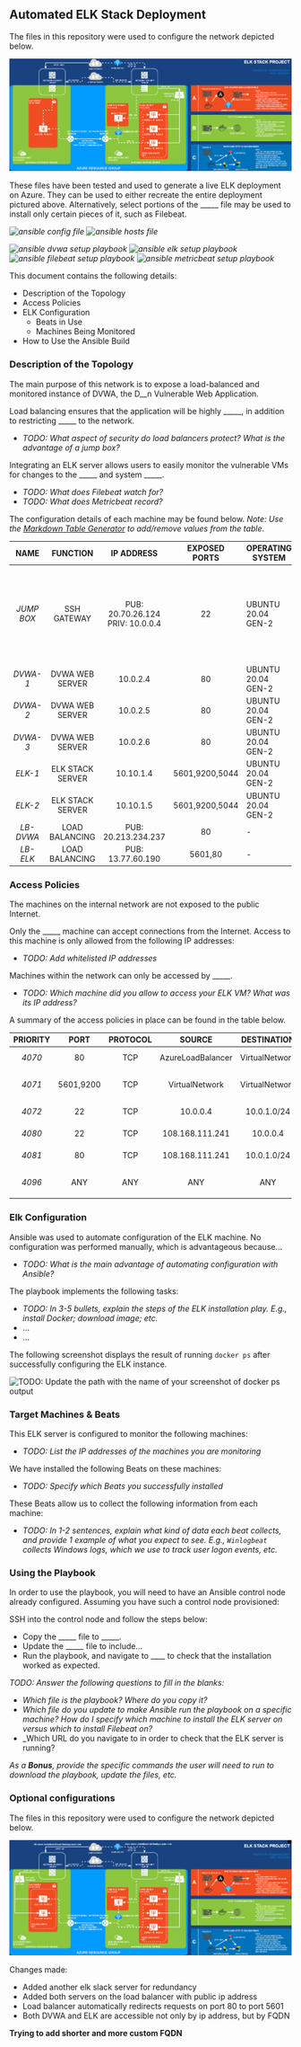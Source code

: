 ## Automated ELK Stack Deployment

The files in this repository were used to configure the network depicted below.

![Network Diagram](https://github.com/rrazumov-rrs/rrazumov-rrs/blob/main/Diagrams/ELK_STACK_PROJECT-ORIGINAL.png)

These files have been tested and used to generate a live ELK deployment on Azure. They can be used to either recreate the entire deployment pictured above. Alternatively, select portions of the _____ file may be used to install only certain pieces of it, such as Filebeat.

_![ansible config file](https://github.com/rrazumov-rrs/rrazumov-rrs/blob/main/)_
_![ansible hosts file](https://github.com/rrazumov-rrs/rrazumov-rrs/blob/main/)_

_![ansible dvwa setup playbook](https://github.com/rrazumov-rrs/rrazumov-rrs/blob/main/)_
_![ansible elk setup playbook](https://github.com/rrazumov-rrs/rrazumov-rrs/blob/main/)_
_![ansible filebeat setup playbook](https://github.com/rrazumov-rrs/rrazumov-rrs/blob/main/)_
_![ansible metricbeat setup playbook](https://github.com/rrazumov-rrs/rrazumov-rrs/blob/main/)_

This document contains the following details:
- Description of the Topology
- Access Policies
- ELK Configuration
  - Beats in Use
  - Machines Being Monitored
- How to Use the Ansible Build


### Description of the Topology

The main purpose of this network is to expose a load-balanced and monitored instance of DVWA, the D__n Vulnerable Web Application.

Load balancing ensures that the application will be highly _____, in addition to restricting _____ to the network.
- _TODO: What aspect of security do load balancers protect? What is the advantage of a jump box?_

Integrating an ELK server allows users to easily monitor the vulnerable VMs for changes to the _____ and system _____.
- _TODO: What does Filebeat watch for?_
- _TODO: What does Metricbeat record?_

The configuration details of each machine may be found below.
_Note: Use the [Markdown Table Generator](http://www.tablesgenerator.com/markdown_tables) to add/remove values from the table_.

|  **NAME**  |   **FUNCTION**   |          **IP ADDRESS**          | **EXPOSED PORTS** | **OPERATING SYSTEM** |      **DOCKER CONTAINERS**      |          **ALLOWED IP**          |                                    **DESCRIPTION**                                    |
|:----------:|:----------------:|:--------------------------------:|:-----------------:|----------------------|:-------------------------------:|:--------------------------------:|:-------------------------------------------------------------------------------------:|
| _JUMP BOX_ |    SSH GATEWAY   | PUB: 20.70.26.124 PRIV: 10.0.0.4 |         22        |  UBUNTU 20.04 GEN-2  |  ANSIBLE, FILEBEAT, METRICBEAT  | 108.168.111.241 SSH 10.0.0.4 SSH | ONLY MACHINE USED FOR SSH FROM EXTERNAL NETWORK ANSIBLE USED TO SSH TO OTHER MACHINES |
|  _DVWA-1_  |  DVWA WEB SERVER |             10.0.2.4             |         80        |  UBUNTU 20.04 GEN-2  |    DVWA, FILEBEAT, METRICBEAT   |           10.0.0.4 SSH           |                                                                                       |
|  _DVWA-2_  |  DVWA WEB SERVER |             10.0.2.5             |         80        |  UBUNTU 20.04 GEN-2  |    DVWA, FILEBEAT, METRICBEAT   |           10.0.0.4 SSH           |                                                                                       |
|  _DVWA-3_  |  DVWA WEB SERVER |             10.0.2.6             |         80        |  UBUNTU 20.04 GEN-2  |    DVWA, FILEBEAT, METRICBEAT   |           10.0.0.4 SSH           |                                                                                       |
|   _ELK-1_  | ELK STACK SERVER |             10.10.1.4            |   5601,9200,5044  |  UBUNTU 20.04 GEN-2  | ELK STACK, FILEBEAT, METRICBEAT |           10.0.0.4 SSH           |                                                                                       |
|   _ELK-2_  | ELK STACK SERVER |             10.10.1.5            |   5601,9200,5044  |  UBUNTU 20.04 GEN-2  | ELK STACK, FILEBEAT, METRICBEAT |           10.0.0.4 SSH           |                                                                                       |
|  _LB-DVWA_ |  LOAD BALANCING  |        PUB: 20.213.234.237       |         80        |           -          |          HEALTH PROBES          |       108.168.111.241 HTTP       |                                                                                       |
|  _LB-ELK_  |  LOAD BALANCING  |         PUB: 13.77.60.190        |      5601,80      |           -          |          HEALTH PROBES          |       108.168.111.241 HTTP       |                                                                                       |

### Access Policies

The machines on the internal network are not exposed to the public Internet. 

Only the _____ machine can accept connections from the Internet. Access to this machine is only allowed from the following IP addresses:
- _TODO: Add whitelisted IP addresses_

Machines within the network can only be accessed by _____.
- _TODO: Which machine did you allow to access your ELK VM? What was its IP address?_

A summary of the access policies in place can be found in the table below.

| **PRIORITY** | **PORT** | **PROTOCOL** | **SOURCE** | **DESTINATION** | **ACTION** | **DESCRIPTION** |
|:---:|:---:|:---:|:---:|:---:|:---:|:---:|
| _4070_ | 80 | TCP | AzureLoadBalancer | VirtualNetwork | ALLOW | LOADBALLANCER HEALTH PROBES |
| _4071_ | 5601,9200 | TCP | VirtualNetwork | VirtualNetwork | ALLOW | SEND STATISTICS TO ELK |
| _4072_ | 22 | TCP | 10.0.0.4 | 10.0.1.0/24 | ALLOW | SSH FROM JBOX TO DVWA |
| _4080_ | 22 | TCP | 108.168.111.241 | 10.0.0.4 | ALLOW | SSH FROM HOME TO JBOX |
| _4081_ | 80 | TCP | 108.168.111.241 | 10.0.1.0/24 | ALLOW | HTTP FROM HOME TO DVWA |
| _4096_ | ANY | ANY | ANY | ANY | DENY | DENY ALL TRAFFIC ON VNET |

### Elk Configuration

Ansible was used to automate configuration of the ELK machine. No configuration was performed manually, which is advantageous because...
- _TODO: What is the main advantage of automating configuration with Ansible?_

The playbook implements the following tasks:
- _TODO: In 3-5 bullets, explain the steps of the ELK installation play. E.g., install Docker; download image; etc._
- ...
- ...

The following screenshot displays the result of running `docker ps` after successfully configuring the ELK instance.

![TODO: Update the path with the name of your screenshot of docker ps output](Images/docker_ps_output.png)

### Target Machines & Beats
This ELK server is configured to monitor the following machines:
- _TODO: List the IP addresses of the machines you are monitoring_

We have installed the following Beats on these machines:
- _TODO: Specify which Beats you successfully installed_

These Beats allow us to collect the following information from each machine:
- _TODO: In 1-2 sentences, explain what kind of data each beat collects, and provide 1 example of what you expect to see. E.g., `Winlogbeat` collects Windows logs, which we use to track user logon events, etc._

### Using the Playbook
In order to use the playbook, you will need to have an Ansible control node already configured. Assuming you have such a control node provisioned: 

SSH into the control node and follow the steps below:
- Copy the _____ file to _____.
- Update the _____ file to include...
- Run the playbook, and navigate to ____ to check that the installation worked as expected.

_TODO: Answer the following questions to fill in the blanks:_
- _Which file is the playbook? Where do you copy it?_
- _Which file do you update to make Ansible run the playbook on a specific machine? How do I specify which machine to install the ELK server on versus which to install Filebeat on?_
- _Which URL do you navigate to in order to check that the ELK server is running?

_As a **Bonus**, provide the specific commands the user will need to run to download the playbook, update the files, etc._

### Optional configurations


The files in this repository were used to configure the network depicted below.

![Network Diagram](https://github.com/rrazumov-rrs/rrazumov-rrs/blob/main/Diagrams/ELK_STACK_PROJECT-BONUS.png)

Changes made:

- Added another elk slack server for redundancy
- Added both servers on the load balancer with public ip address
- Load balancer automatically redirects requests on port 80 to port 5601
- Both DVWA and ELK are accessible not only by ip address, but by FQDN

**Trying to add shorter and more custom FQDN**